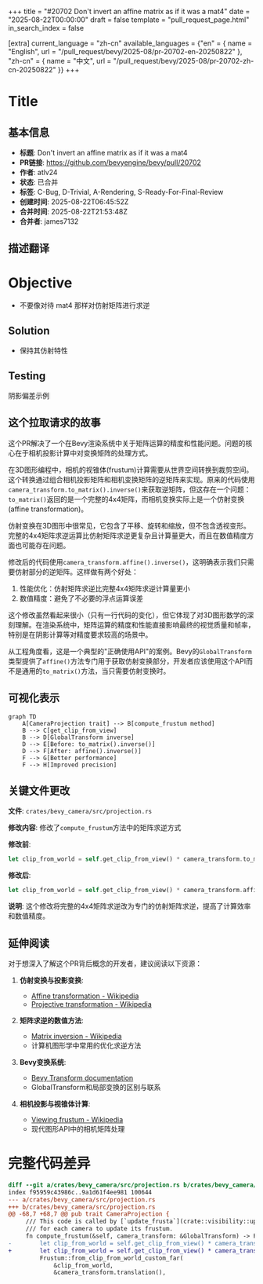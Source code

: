 +++
title = "#20702 Don't invert an affine matrix as if it was a mat4"
date = "2025-08-22T00:00:00"
draft = false
template = "pull_request_page.html"
in_search_index = false

[extra]
current_language = "zh-cn"
available_languages = {"en" = { name = "English", url = "/pull_request/bevy/2025-08/pr-20702-en-20250822" }, "zh-cn" = { name = "中文", url = "/pull_request/bevy/2025-08/pr-20702-zh-cn-20250822" }}
+++

# Title

## 基本信息
- **标题**: Don't invert an affine matrix as if it was a mat4
- **PR链接**: https://github.com/bevyengine/bevy/pull/20702
- **作者**: atlv24
- **状态**: 已合并
- **标签**: C-Bug, D-Trivial, A-Rendering, S-Ready-For-Final-Review
- **创建时间**: 2025-08-22T06:45:52Z
- **合并时间**: 2025-08-22T21:53:48Z
- **合并者**: james7132

## 描述翻译

# Objective

- 不要像对待 mat4 那样对仿射矩阵进行求逆

## Solution

- 保持其仿射特性

## Testing

阴影偏差示例

## 这个拉取请求的故事

这个PR解决了一个在Bevy渲染系统中关于矩阵运算的精度和性能问题。问题的核心在于相机投影计算中对变换矩阵的处理方式。

在3D图形编程中，相机的视锥体(frustum)计算需要从世界空间转换到裁剪空间。这个转换通过组合相机投影矩阵和相机变换矩阵的逆矩阵来实现。原来的代码使用`camera_transform.to_matrix().inverse()`来获取逆矩阵，但这存在一个问题：`to_matrix()`返回的是一个完整的4x4矩阵，而相机变换实际上是一个仿射变换(affine transformation)。

仿射变换在3D图形中很常见，它包含了平移、旋转和缩放，但不包含透视变形。完整的4x4矩阵求逆运算比仿射矩阵求逆更复杂且计算量更大，而且在数值精度方面也可能存在问题。

修改后的代码使用`camera_transform.affine().inverse()`，这明确表示我们只需要仿射部分的逆矩阵。这样做有两个好处：
1. 性能优化：仿射矩阵求逆比完整4x4矩阵求逆计算量更小
2. 数值精度：避免了不必要的浮点运算误差

这个修改虽然看起来很小（只有一行代码的变化），但它体现了对3D图形数学的深刻理解。在渲染系统中，矩阵运算的精度和性能直接影响最终的视觉质量和帧率，特别是在阴影计算等对精度要求较高的场景中。

从工程角度看，这是一个典型的"正确使用API"的案例。Bevy的`GlobalTransform`类型提供了`affine()`方法专门用于获取仿射变换部分，开发者应该使用这个API而不是通用的`to_matrix()`方法，当只需要仿射变换时。

## 可视化表示

```mermaid
graph TD
    A[CameraProjection trait] --> B[compute_frustum method]
    B --> C[get_clip_from_view]
    B --> D[GlobalTransform inverse]
    D --> E[Before: to_matrix().inverse()]
    D --> F[After: affine().inverse()]
    F --> G[Better performance]
    F --> H[Improved precision]
```

## 关键文件更改

**文件**: `crates/bevy_camera/src/projection.rs`

**修改内容**: 修改了`compute_frustum`方法中的矩阵求逆方式

**修改前**:
```rust
let clip_from_world = self.get_clip_from_view() * camera_transform.to_matrix().inverse();
```

**修改后**:
```rust
let clip_from_world = self.get_clip_from_view() * camera_transform.affine().inverse();
```

**说明**: 这个修改将完整的4x4矩阵求逆改为专门的仿射矩阵求逆，提高了计算效率和数值精度。

## 延伸阅读

对于想深入了解这个PR背后概念的开发者，建议阅读以下资源：

1. **仿射变换与投影变换**:
   - [Affine transformation - Wikipedia](https://en.wikipedia.org/wiki/Affine_transformation)
   - [Projective transformation - Wikipedia](https://en.wikipedia.org/wiki/Projective_transformation)

2. **矩阵求逆的数值方法**:
   - [Matrix inversion - Wikipedia](https://en.wikipedia.org/wiki/Invertible_matrix#Methods_of_matrix_inversion)
   - 计算机图形学中常用的优化求逆方法

3. **Bevy变换系统**:
   - [Bevy Transform documentation](https://docs.rs/bevy/latest/bevy/transform/components/struct.Transform.html)
   - GlobalTransform和局部变换的区别与联系

4. **相机投影与视锥体计算**:
   - [Viewing frustum - Wikipedia](https://en.wikipedia.org/wiki/Viewing_frustum)
   - 现代图形API中的相机矩阵处理

# 完整代码差异

```diff
diff --git a/crates/bevy_camera/src/projection.rs b/crates/bevy_camera/src/projection.rs
index f95959c43986c..9a1d61f4ee981 100644
--- a/crates/bevy_camera/src/projection.rs
+++ b/crates/bevy_camera/src/projection.rs
@@ -68,7 +68,7 @@ pub trait CameraProjection {
     /// This code is called by [`update_frusta`](crate::visibility::update_frusta) system
     /// for each camera to update its frustum.
     fn compute_frustum(&self, camera_transform: &GlobalTransform) -> Frustum {
-        let clip_from_world = self.get_clip_from_view() * camera_transform.to_matrix().inverse();
+        let clip_from_world = self.get_clip_from_view() * camera_transform.affine().inverse();
         Frustum::from_clip_from_world_custom_far(
             &clip_from_world,
             &camera_transform.translation(),
```